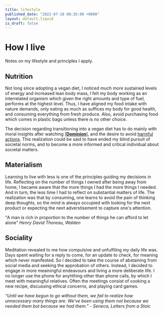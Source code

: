 ```yaml
---
title: lifestyle
published_date: "2022-07-18 08:35:00 +0000"
layout: default.liquid
is_draft: false
---
```

# How I live

  Notes on my lifestyle and principles I apply.

## Nutrition

  Not long since adopting a vegan diet, I noticed much more sustained levels of energy and increased lean body mass, I felt my body working as an interrelated organism which given the right amounts and type of fuel, performs at the highest level. 
  Thus, I have aligned my food intake with nature demands, only eating as much as suffices my body for good health, and consuming everything from fresh produce. Also, avoid purchasing food which comes in plastic bags unless there is no other choice.

  The decision regarding transitioning into a vegan diet has to do mainly with moral insights after watching [[**Dominion**]](watchdominion.org), and the desire to avoid [harmful actions](/src/philosophy.html). This realization could be said to have ended my blind pursuit of societal norms, and to become a more informed and critical individual about societal matters.

## Materialism

  Learning to live with less is one of the principles guiding my decisions in life. Reflecting on the number of things I owned after being away from home,
  I became aware that the more things I had the more things I needed. And in turn, the less time I had to reflect on substantial matters of life. The realization was that by consuming, one learns to avoid the pain of thinking deep thoughts, so the mind is always occupied with looking for the next product or expecting the next adverstisement to capture one's attention.

<q>A man is rich in proportion to the number of things he can afford to let alone</q>
<cite>Henry David Thoreau, Walden</cite>

## Sociality

  Meditation revealed to me how compulsive and unfulfiling my daily life was. Days spent waiting for a reply to come, for an update to check, for meaning which never manifested. So I decided to take the course of abstaining from social media and seeking the approbation of others. Instead, I decided to engage in more meainingful endeavours and living a more deliberate life. I no longer use the phone for anyhthing other than phone calls, by which I meet with meaningful relatives. Often the meetings consist of cooking a new recipe, discussing ethical concerns, and playing card games.

_“Until we have begun to go without them, we fail to realize how unnecessary many things are. We've been using them not because we needed them but because we had them.” - Seneca, Letters from a Stoic_
